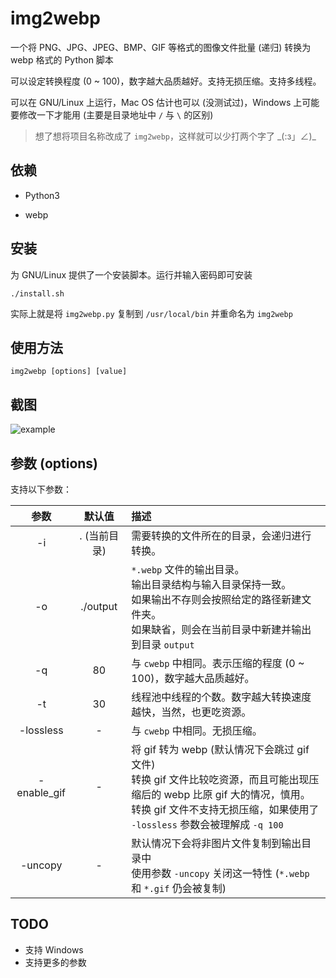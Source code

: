 # img2webp

一个将 PNG、JPG、JPEG、BMP、GIF 等格式的图像文件批量 (递归) 转换为 webp 格式的 Python 脚本

可以设定转换程度 (0 ~ 100)，数字越大品质越好。支持无损压缩。支持多线程。

可以在 GNU/Linux 上运行，Mac OS 估计也可以 (没测试过)，Windows 上可能要修改一下才能用 (主要是目录地址中 `/` 与 `\` 的区别)

> 想了想将项目名称改成了 `img2webp`，这样就可以少打两个字了 \_(:з」∠)\_

## 依赖

- Python3

- webp

## 安装

为 GNU/Linux 提供了一个安装脚本。运行并输入密码即可安装

```shell
./install.sh
```

实际上就是将 `img2webp.py` 复制到 `/usr/local/bin` 并重命名为 `img2webp`

## 使用方法

```shell
img2webp [options] [value]
```

## 截图

![example](https://f.cangg.cn:82/data/201812101414501580.gif)

## 参数 (options)

支持以下参数：

|    参数     |    默认值    | 描述                                                         |
| :---------: | :----------: | :----------------------------------------------------------- |
|     -i      | . (当前目录) | 需要转换的文件所在的目录，会递归进行转换。                   |
|     -o      |   ./output   | `*.webp` 文件的输出目录。<br>输出目录结构与输入目录保持一致。<br>如果输出不存则会按照给定的路径新建文件夹。<br>如果缺省，则会在当前目录中新建并输出到目录 `output` |
|     -q      |      80      | 与 `cwebp` 中相同。表示压缩的程度 (0 ~ 100)，数字越大品质越好。 |
|     -t      |      30      | 线程池中线程的个数。数字越大转换速度越快，当然，也更吃资源。 |
|  -lossless  |      -       | 与 `cwebp` 中相同。无损压缩。                                |
| -enable_gif |      -       | 将 gif 转为 webp (默认情况下会跳过 gif 文件)<br>转换 gif 文件比较吃资源，而且可能出现压缩后的 webp 比原 gif 大的情况，慎用。<br>转换 gif 文件不支持无损压缩，如果使用了 `-lossless` 参数会被理解成 `-q 100` |
|   -uncopy   |      -       | 默认情况下会将非图片文件复制到输出目录中<br>使用参数 `-uncopy` 关闭这一特性 (`*.webp` 和 `*.gif` 仍会被复制) |

## TODO

- 支持 Windows
- 支持更多的参数

